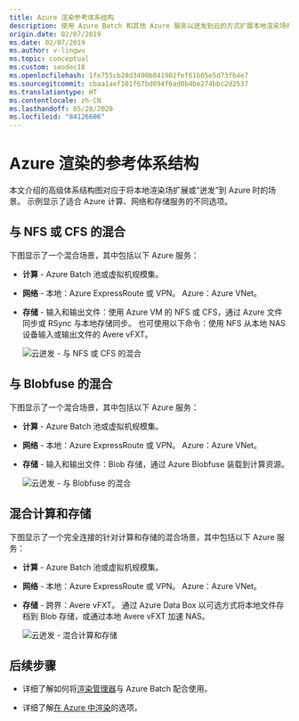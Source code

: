 ```yaml
---
title: Azure 渲染参考体系结构
description: 使用 Azure Batch 和其他 Azure 服务以迸发到云的方式扩展本地渲染场时对应的体系结构
origin.date: 02/07/2019
ms.date: 02/07/2019
ms.author: v-lingwu
ms.topic: conceptual
ms.custom: seodec18
ms.openlocfilehash: 1fe755cb20d3400b841902fef61b05e5d73fb4e7
ms.sourcegitcommit: cbaa1aef101f67bd094f6ad0b4be274bbc2d2537
ms.translationtype: HT
ms.contentlocale: zh-CN
ms.lasthandoff: 05/28/2020
ms.locfileid: "84126606"
---
```

# <a name="reference-architectures-for-azure-rendering"></a>Azure 渲染的参考体系结构

本文介绍的高级体系结构图对应于将本地渲染场扩展或“迸发”到 Azure 时的场景。 示例显示了适合 Azure 计算、网络和存储服务的不同选项。

## <a name="hybrid-with-nfs-or-cfs"></a>与 NFS 或 CFS 的混合

下图显示了一个混合场景，其中包括以下 Azure 服务：

* **计算** - Azure Batch 池或虚拟机规模集。

* **网络** - 本地：Azure ExpressRoute 或 VPN。 Azure：Azure VNet。

* **存储** - 输入和输出文件：使用 Azure VM 的 NFS 或 CFS，通过 Azure 文件同步或 RSync 与本地存储同步。 也可使用以下命令：使用 NFS 从本地 NAS 设备输入或输出文件的 Avere vFXT。

  ![云迸发 - 与 NFS 或 CFS 的混合](./media/batch-rendering-architectures/hybrid-nfs-cfs-avere.png)

## <a name="hybrid-with-blobfuse"></a>与 Blobfuse 的混合

下图显示了一个混合场景，其中包括以下 Azure 服务：

* **计算** - Azure Batch 池或虚拟机规模集。

* **网络** - 本地：Azure ExpressRoute 或 VPN。 Azure：Azure VNet。

* **存储** - 输入和输出文件：Blob 存储，通过 Azure Blobfuse 装载到计算资源。

  ![云迸发 - 与 Blobfuse 的混合](./media/batch-rendering-architectures/hybrid-blob-fuse.png)

## <a name="hybrid-compute-and-storage"></a>混合计算和存储

下图显示了一个完全连接的针对计算和存储的混合场景，其中包括以下 Azure 服务：

* **计算** - Azure Batch 池或虚拟机规模集。

* **网络** - 本地：Azure ExpressRoute 或 VPN。 Azure：Azure VNet。

* **存储** - 跨界：Avere vFXT。 通过 Azure Data Box 以可选方式将本地文件存档到 Blob 存储，或通过本地 Avere vFXT 加速 NAS。

  ![云迸发 - 混合计算和存储](./media/batch-rendering-architectures/hybrid-compute-storage-avere.png)


## <a name="next-steps"></a>后续步骤

* 详细了解如何将[渲染管理器](batch-rendering-render-managers.md)与 Azure Batch 配合使用。

* 详细了解[在 Azure 中渲染](batch-rendering-service.md)的选项。